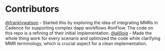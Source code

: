 # Contributors

[@franklywatson](https://github.com/franklywatson) - Started this by exploring the idea of integrating MMRs in Cadence for supporting complex dapp workflows #onFlow. The code on this repo is a refining of their initial implementation.
[@alilloig](https://github.com/alilloig) - Made the whole thing work for every scenario and optimized the code while clarifying MMR terminology, which is crucial aspect for a clean implementation.